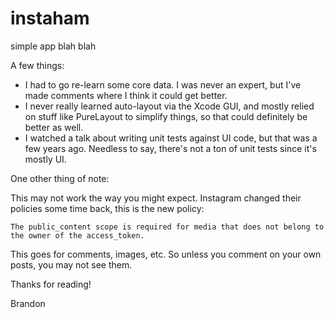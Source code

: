 # instaham
simple app blah blah

A few things:

- I had to go re-learn some core data.  I was never an expert, but I've made comments where I think it could get better.
- I never really learned auto-layout via the Xcode GUI, and mostly relied on stuff like PureLayout to simplify things, so that could definitely be better as well.
- I watched a talk about writing unit tests against UI code, but that was a few years ago.  Needless to say, there's not a ton of unit tests since it's mostly UI.

One other thing of note:

This may not work the way you might expect.  Instagram changed their policies some time back, this is the new policy:

`The public_content scope is required for media that does not belong to the owner of the access_token.`

This goes for comments, images, etc.  So unless you comment on your own posts, you may not see them.

Thanks for reading!


Brandon
